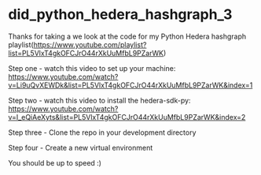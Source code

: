 # did_python_hedera_hashgraph_3
Thanks for taking a we look at the code for my Python Hedera hashgraph playlist(https://www.youtube.com/playlist?list=PL5VlxT4gkOFCJrO44rXkUuMfbL9PZarWK)

Step one - watch this video to set up your machine: https://www.youtube.com/watch?v=Li9uQvXEWDk&list=PL5VlxT4gkOFCJrO44rXkUuMfbL9PZarWK&index=1

Step two - watch this video to install the hedera-sdk-py: https://www.youtube.com/watch?v=I_eQiAeXyts&list=PL5VlxT4gkOFCJrO44rXkUuMfbL9PZarWK&index=2

Step three - Clone the repo in your development directory

Step four - Create a new virtual environment

You should be up to speed :)


